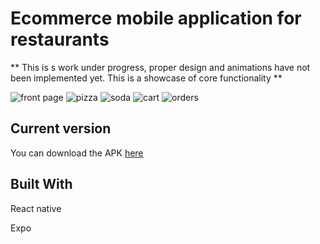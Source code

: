 # Ecommerce mobile application for restaurants
** This is s work under progress, proper design and animations have not been implemented yet. 
This is a showcase of core functionality ** 

![front page](https://github.com/sin0a/Takeaway/images/frontpage.jpg "Front page")
![pizza](https://github.com/sin0a/Takeaway/images/pizza.jpg "Front page")
![soda](https://github.com/sin0a/Takeaway/images/soda.jpg "Front page")
![cart](https://github.com/sin0a/Takeaway/images/cart.jpg "Front page")
![orders](https://github.com/sin0a/Takeaway/images/orders.jpg "Front page")

## Current version

You can download the APK [here](http://ec2-18-130-12-237.eu-west-2.compute.amazonaws.com/pizza.apk)

## Built With
React native 

Expo
